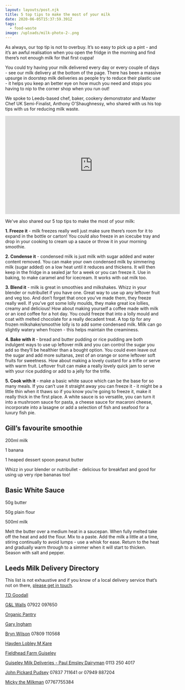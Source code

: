 ```yaml
---
layout: layouts/post.njk
title: 5 top tips to make the most of your milk
date: 2020-06-05T15:37:59.391Z
tags:
  - food-waste
image: /uploads/milk-photo-2-.png
---
```

As always, our top tip is not to overbuy. It’s so easy to pick up a pint - and it’s an awful realisation when you open the fridge in the morning and find there’s not enough milk for that first cuppa!

You could try having your milk delivered every day or every couple of days - see our milk delivery at the bottom of the page. There has been a massive upsurge in doorstep milk deliveries as people try to reduce their plastic use - it helps you keep an better eye on how much you need and stops you having to nip to the corner shop when you run out! 

We spoke to Leeds-based chef, baker, cookery demonstrator and Master Chef UK Semi-Finalist, Anthony O'Shaughnessy, who shared with us his top tips with us for reducing milk waste.

<iframe width="560" height="315" src="https://www.youtube.com/embed/fruZJbd2LGY" frameborder="0" allow="accelerometer; autoplay; encrypted-media; gyroscope; picture-in-picture" allowfullscreen></iframe>

We've also shared our 5 top tips to make the most of your milk:

**1.     Freeze it** - milk freezes really well just make sure there’s room for it to expand in the bottle or carton! You could also freeze in an icecube tray and drop in your cooking to cream up a sauce or throw it in your morning smoothie.

**2.     Condense it** - condensed milk is just milk with sugar added and water content removed. You can make your own condensed milk by simmering milk (sugar added) on a low heat until it reduces and thickens. It will then keep in the fridge in a sealed jar for a week or you can freeze it. Use in baking, to make caramel and for icecream. It works with oat milk too.

**3.     Blend it** - milk is great in smoothies and milkshakes. Whizz in your blender or nutribullet if you have one. Great way to use up any leftover fruit and veg too. And don’t forget that once you’ve made them, they freeze really well. If you’ve got some lolly moulds, they make great ice lollies, creamy and delicious! How about making yourself a coffee made with milk or an iced coffee for a hot day. You could freeze that into a lolly mould and coat with melted chocolate for a really decadent treat. A top tip for any frozen milkshake/smoothie lolly is to add some condensed milk. Milk can go slightly watery when frozen - this helps maintain the creaminess.

**4.     Bake with it** - bread and butter pudding or rice pudding are both indulgent ways to use up leftover milk and you can control the sugar you add so they’ll be healthier than a bought option. You could even leave out the sugar and add more sultanas, zest of an orange or some leftover soft fruits for sweetness. How about making a lovely custard for a trifle or serve with warm fruit. Leftover fruit can make a really lovely quick jam to serve with your rice pudding or add to a jelly for the trifle.

**5.     Cook with it** - make a basic white sauce which can be the base for so many meals. If you can’t use it straight away you can freeze it - it might be a little thin when it thaws so if you know you’re going to freeze it, make it really thick in the first place. A white sauce is so versatile, you can turn it into a mushroom sauce for pasta, a cheese sauce for macaroni cheese, incorporate into a lasagne or add a selection of fish and seafood for a luxury fish pie.

## **Gill’s favourite smoothie**

200ml milk

1 banana

1 heaped dessert spoon peanut butter

Whizz in your blender or nutribullet - delicious for breakfast and good for using up very ripe bananas too!

## **Basic White Sauce**

50g butter

50g plain flour

500ml milk

Melt the butter over a medium heat in a saucepan. When fully melted take off the heat and add the flour. Mix to a paste. Add the milk a little at a time, stiring continually to avoid lumps - use a whisk for ease. Return to the heat and gradually warm through to a simmer when it will start to thicken. Season with salt and pepper.

## Leeds Milk Delivery Directory

This list is not exhaustive and if you know of a local delivery service that’s not on there, [please get in touch](mailto:info@zerowasteleeds.org.uk).

[TD Goodall](https://www.facebook.com/tdgoodalldoorstepmilkdelivery)

[G&L Walls](https://www.facebook.com/GLMilkDeliveries) 07922 097650

[Organic Pantry](https://www.facebook.com/organicpantry1)

[Gary Ingham ](https://www.facebook.com/Freerangemilkman)

[Bryn Wilson](mailto:brynthemilkman@yahoo.co.uk) [](mailto:brynthemilkman@yahoo.co.uk)07809 110568

[Hayden Lobley M Kare](https://www.facebook.com/karen.lobley)

[Fieldhead Farm Guiseley](https://www.facebook.com/fieldheadfarmmilk)

[Guiseley Milk Deliveries - Paul Emsley Dairyman](https://www.facebook.com/guiseley.deliveries) 0113 250 4017

[John Pickard Pudsey](https://www.facebook.com/pages/category/Local-Service/John-Pickard-Son-Dairy-Man-105283621169653/) 07837 711641 or 07949 887204

[Micky the Milkman](<mailto: mickythemilkman@hotmail.co.uk>) 07767755384 [](mailto:mickythemilkman@hotmail.co.uk)